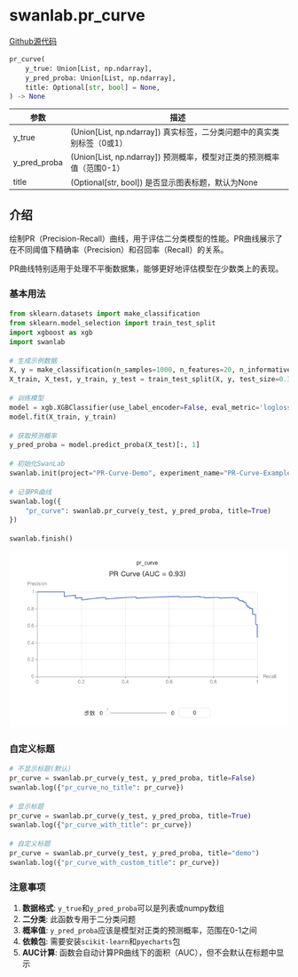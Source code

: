 # swanlab.pr_curve

[Github源代码](https://github.com/SwanHubX/SwanLab/blob/main/swanlab/data/modules/custom_charts/metrics.py)

```python
pr_curve(
    y_true: Union[List, np.ndarray],
    y_pred_proba: Union[List, np.ndarray],
    title: Optional[str, bool] = None,
) -> None
```

| 参数          | 描述                                                                                                                           |
|-------------|------------------------------------------------------------------------------------------------------------------------------|
| y_true      | (Union[List, np.ndarray]) 真实标签，二分类问题中的真实类别标签（0或1）                                                                        |
| y_pred_proba | (Union[List, np.ndarray]) 预测概率，模型对正类的预测概率值（范围0-1）                                                                        |
| title       | (Optional[str, bool]) 是否显示图表标题，默认为None                                                                                                           |

## 介绍

绘制PR（Precision-Recall）曲线，用于评估二分类模型的性能。PR曲线展示了在不同阈值下精确率（Precision）和召回率（Recall）的关系。

PR曲线特别适用于处理不平衡数据集，能够更好地评估模型在少数类上的表现。

### 基本用法

```python
from sklearn.datasets import make_classification
from sklearn.model_selection import train_test_split
import xgboost as xgb
import swanlab

# 生成示例数据
X, y = make_classification(n_samples=1000, n_features=20, n_informative=2, n_redundant=10, random_state=42)
X_train, X_test, y_train, y_test = train_test_split(X, y, test_size=0.3, random_state=42)

# 训练模型
model = xgb.XGBClassifier(use_label_encoder=False, eval_metric='logloss')
model.fit(X_train, y_train)

# 获取预测概率
y_pred_proba = model.predict_proba(X_test)[:, 1]

# 初始化SwanLab
swanlab.init(project="PR-Curve-Demo", experiment_name="PR-Curve-Example")

# 记录PR曲线
swanlab.log({
    "pr_curve": swanlab.pr_curve(y_test, y_pred_proba, title=True)
})

swanlab.finish()
```

![](./py-pr_curve/demo.png)

### 自定义标题

```python
# 不显示标题(默认)
pr_curve = swanlab.pr_curve(y_test, y_pred_proba, title=False)
swanlab.log({"pr_curve_no_title": pr_curve})

# 显示标题
pr_curve = swanlab.pr_curve(y_test, y_pred_proba, title=True)
swanlab.log({"pr_curve_with_title": pr_curve})

# 自定义标题
pr_curve = swanlab.pr_curve(y_test, y_pred_proba, title="demo")
swanlab.log({"pr_curve_with_custom_title": pr_curve})
```

### 注意事项

1. **数据格式**: `y_true`和`y_pred_proba`可以是列表或numpy数组
2. **二分类**: 此函数专用于二分类问题
3. **概率值**: `y_pred_proba`应该是模型对正类的预测概率，范围在0-1之间
4. **依赖包**: 需要安装`scikit-learn`和`pyecharts`包
5. **AUC计算**: 函数会自动计算PR曲线下的面积（AUC），但不会默认在标题中显示
